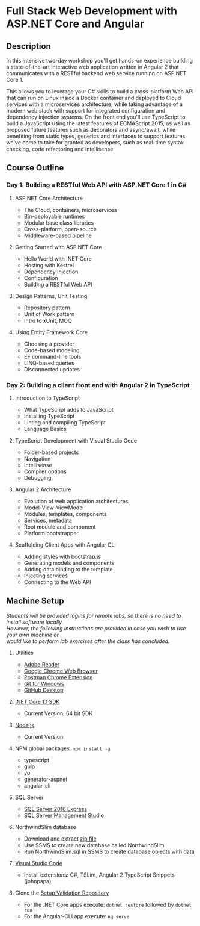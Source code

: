 # Full Stack Web Development with ASP.NET Core and Angular

## Description

In this intensive two-day workshop you'll get hands-on experience building a state-of-the-art 
interactive web application written in Angular 2 that communicates with a RESTful backend web 
service running on ASP.NET Core 1.

This allows you to leverage your C# skills to build a cross-platform Web API that can run on Linux 
inside a Docker container and deployed to Cloud services with a microservices architecture, 
while taking advantage of a modern web stack with support for integrated configuration and dependency 
injection systems. On the front end you'll use TypeScript to build a JavaScript using the latest 
features of ECMAScript 2015, as well as proposed future features such as decorators and async/await, 
while benefiting from static types, generics and interfaces to support features we've come to take 
for granted as developers, such as real-time syntax checking, code refactoring and intellisense.

## Course Outline

### Day 1: Building a RESTful Web API with ASP.NET Core 1 in C#

1. ASP.NET Core Architecture
	- The Cloud, containers, microservices
	- Bin-deployable runtimes
	- Modular base class libraries
	- Cross-platform, open-source
	- Middleware-based pipeline

2. Getting Started with ASP.NET Core
	- Hello World with .NET Core
	- Hosting with Kestrel
	- Dependency Injection
	- Configuration
	- Building a RESTful Web API

3. Design Patterns, Unit Testing
	- Repository pattern
	- Unit of Work pattern
	- Intro to xUnit, MOQ

4. Using Entity Framework Core
	- Choosing a provider
	- Code-based modeling
	- EF command-line tools
	- LINQ-based queries
	- Disconnected updates

### Day 2: Building a client front end with Angular 2 in TypeScript

1. Introduction to TypeScript
	- What TypeScript adds to JavaScript
	- Installing TypeScript
	- Linting and compiling TypeScript
	- Language Basics

2. TypeScript Development with Visual Studio Code
	- Folder-based projects
	- Navigation
	- Intellisense
	- Compiler options
	- Debugging

3. Angular 2 Architecture
	- Evolution of web application architectures
	- Model-View-ViewModel
	- Modules, templates, components
	- Services, metadata
	- Root module and component
	- Platform bootstrapper

4. Scaffolding Client Apps with Angular CLI
	- Adding styles with bootstrap.js
	- Generating models and components
	- Adding data binding to the template
	- Injecting services
	- Connecting to the Web API

## Machine Setup

*Students will be provided logins for remote labs, so there is no need to install software locally.  
However, the following instructions are provided in case you wish to use your own machine or  
would like to perform lab exercises after the class has concluded.*

1. Utilities
    - [Adobe Reader](https://get.adobe.com/reader/)
    - [Google Chrome Web Browser](https://www.google.com/chrome/)
    - [Postman Chrome Extension](https://www.getpostman.com/)
    - [Git for Windows](https://git-for-windows.github.io/)
    - [GitHub Desktop](https://desktop.github.com/)

2. [.NET Core 1.1 SDK](https://www.microsoft.com/net/download/core)
    - Current Version, 64 bit SDK

3. [Node.js](https://nodejs.org/en/)
    - Current Version

4. NPM global packages: `npm install -g`
    - typescript
    - gulp
    - yo
    - generator-aspnet
    - angular-cli

5. SQL Server
    - [SQL Server 2016 Express](https://www.microsoft.com/en-us/sql-server/sql-server-editions-express)
    - [SQL Server Management Studio](https://msdn.microsoft.com/en-us/library/mt238290.aspx)

6. NorthwindSlim database
    - Download and extract [zip file](http://bit.ly/northwindslim)
    - Use SSMS to create new database called NorthwindSlim
    - Run NorthwindSlim.sql in SSMS to create database objects with data

7. [Visual Studio Code](https://code.visualstudio.com/)
    - Install extensions: C#, TSLint, Angular 2 TypeScript Snippets (johnpapa)

8. Clone the [Setup Validation Repository](https://github.com/tonysneed/Setup.DotNetCore-EF-Angular)
    - For the .NET Core apps execute: `dotnet restore` followed by `dotnet run`
    - For the Angular-CLI app execute: `ng serve`
